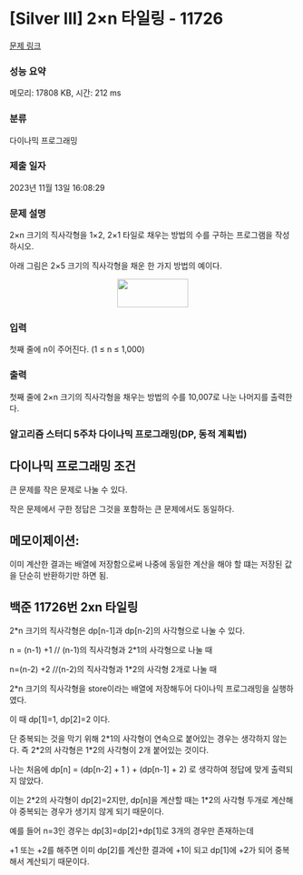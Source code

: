 # [Silver III] 2×n 타일링 - 11726 

[문제 링크](https://www.acmicpc.net/problem/11726) 

### 성능 요약

메모리: 17808 KB, 시간: 212 ms

### 분류

다이나믹 프로그래밍

### 제출 일자

2023년 11월 13일 16:08:29

### 문제 설명

<p>2×n 크기의 직사각형을 1×2, 2×1 타일로 채우는 방법의 수를 구하는 프로그램을 작성하시오.</p>

<p>아래 그림은 2×5 크기의 직사각형을 채운 한 가지 방법의 예이다.</p>

<p style="text-align: center;"><img alt="" src="" style="height:50px; width:125px"></p>

### 입력 

 <p>첫째 줄에 n이 주어진다. (1 ≤ n ≤ 1,000)</p>

### 출력 

 <p>첫째 줄에 2×n 크기의 직사각형을 채우는 방법의 수를 10,007로 나눈 나머지를 출력한다.</p>


###  알고리즘 스터디 5주차 다이나믹 프로그래밍(DP, 동적 계획법) 

## 다이나믹 프로그래밍 조건
<p> 큰 문제를 작은 문제로 나눌 수 있다.</p>
<p> 작은 문제에서 구한 정답은 그것을 포함하는 큰 문제에서도 동일하다.</p>

## 메모이제이션: 
이미 계산한 결과는 배열에 저장함으로써 나중에 동일한 계산을 해야 할 떄는 저장된 값을 단순히 반환하기만 하면 됨.

## 백준 11726번 2xn 타일링
<p> 2*n 크기의 직사각형은 dp[n-1]과 dp[n-2]의 사각형으로 나눌 수 있다.</p>
<p> n = (n-1) +1 // (n-1)의 직사각형과 2*1의 사각형으로 나눌 때</p>
<p> n=(n-2) +2 //(n-2)의 직사각형과 1*2의 사각형 2개로 나눌 때</p>

<p> 2*n 크기의 직사각형을 store이라는 배열에 저장해두어 다이나믹 프로그래밍을 실행하였다.</p>
<p> 이 때 dp[1]=1, dp[2]=2 이다.</p>
<p> 단 중복되는 것을 막기 위해 2*1의 사각형이 연속으로 붙어있는 경우는 생각하지 않는다. 즉 2*2의 사각형은 1*2의 사각형이 2개 붙어있는 것이다.</p>

<p> 나는 처음에 dp[n] = (dp[n-2] + 1 ) + (dp[n-1] + 2) 로 생각하여 정답에 맞게 출력되지 않았다.</p>
<p> 이는 2*2의 사각형이 dp[2]=2지만, dp[n]을 계산할 때는 1*2의 사각형 두개로 계산해야 중복되는 경우가 생기지 않게 되기 때문이다. </p>

<p> 예를 들어 n=3인 경우는 dp[3]=dp[2]+dp[1]로 3개의 경우만 존재하는데</p>
<p> +1 또는 +2를 해주면 이미 dp[2]를 계산한 결과에 +1이 되고 dp[1]에 +2가 되어 중복해서 계산되기 때문이다.</p>
